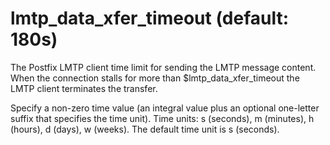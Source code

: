 # lmtp_data_xfer_timeout (default: 180s)

The Postfix LMTP client time limit for sending the LMTP message
content.
When the connection stalls for more than $lmtp\_data\_xfer\_timeout
the LMTP client terminates the transfer.



 Specify a non-zero time value (an integral value plus an optional
one-letter suffix that specifies the time unit). Time units: s
(seconds), m (minutes), h (hours), d (days), w (weeks).
The default time unit is s (seconds). 


